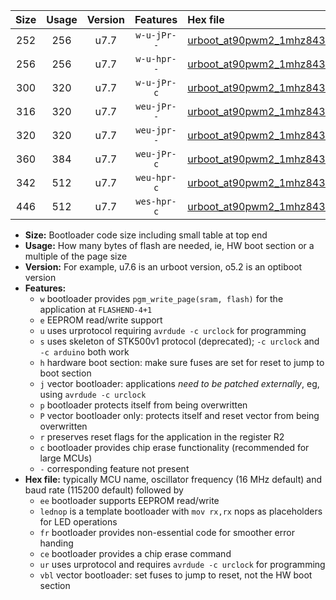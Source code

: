 |Size|Usage|Version|Features|Hex file|
|:-:|:-:|:-:|:-:|:--|
|252|256|u7.7|`w-u-jPr--`|[urboot_at90pwm2_1mhz8432_9600bps_lednop_ur_vbl.hex](https://raw.githubusercontent.com/stefanrueger/urboot.hex/main/mcus/at90pwm2/fcpu_1mhz8432/9600_bps/urboot_at90pwm2_1mhz8432_9600bps_lednop_ur_vbl.hex)|
|256|256|u7.7|`w-u-hpr--`|[urboot_at90pwm2_1mhz8432_9600bps_lednop_fr_ur.hex](https://raw.githubusercontent.com/stefanrueger/urboot.hex/main/mcus/at90pwm2/fcpu_1mhz8432/9600_bps/urboot_at90pwm2_1mhz8432_9600bps_lednop_fr_ur.hex)|
|300|320|u7.7|`w-u-jPr-c`|[urboot_at90pwm2_1mhz8432_9600bps_lednop_fr_ce_ur_vbl.hex](https://raw.githubusercontent.com/stefanrueger/urboot.hex/main/mcus/at90pwm2/fcpu_1mhz8432/9600_bps/urboot_at90pwm2_1mhz8432_9600bps_lednop_fr_ce_ur_vbl.hex)|
|316|320|u7.7|`weu-jPr--`|[urboot_at90pwm2_1mhz8432_9600bps_ee_lednop_ur_vbl.hex](https://raw.githubusercontent.com/stefanrueger/urboot.hex/main/mcus/at90pwm2/fcpu_1mhz8432/9600_bps/urboot_at90pwm2_1mhz8432_9600bps_ee_lednop_ur_vbl.hex)|
|320|320|u7.7|`weu-jpr--`|[urboot_at90pwm2_1mhz8432_9600bps_ee_lednop_fr_ur_vbl.hex](https://raw.githubusercontent.com/stefanrueger/urboot.hex/main/mcus/at90pwm2/fcpu_1mhz8432/9600_bps/urboot_at90pwm2_1mhz8432_9600bps_ee_lednop_fr_ur_vbl.hex)|
|360|384|u7.7|`weu-jPr-c`|[urboot_at90pwm2_1mhz8432_9600bps_ee_lednop_fr_ce_ur_vbl.hex](https://raw.githubusercontent.com/stefanrueger/urboot.hex/main/mcus/at90pwm2/fcpu_1mhz8432/9600_bps/urboot_at90pwm2_1mhz8432_9600bps_ee_lednop_fr_ce_ur_vbl.hex)|
|342|512|u7.7|`weu-hpr-c`|[urboot_at90pwm2_1mhz8432_9600bps_ee_lednop_fr_ce_ur.hex](https://raw.githubusercontent.com/stefanrueger/urboot.hex/main/mcus/at90pwm2/fcpu_1mhz8432/9600_bps/urboot_at90pwm2_1mhz8432_9600bps_ee_lednop_fr_ce_ur.hex)|
|446|512|u7.7|`wes-hpr-c`|[urboot_at90pwm2_1mhz8432_9600bps_ee_lednop_fr_ce.hex](https://raw.githubusercontent.com/stefanrueger/urboot.hex/main/mcus/at90pwm2/fcpu_1mhz8432/9600_bps/urboot_at90pwm2_1mhz8432_9600bps_ee_lednop_fr_ce.hex)|

- **Size:** Bootloader code size including small table at top end
- **Usage:** How many bytes of flash are needed, ie, HW boot section or a multiple of the page size
- **Version:** For example, u7.6 is an urboot version, o5.2 is an optiboot version
- **Features:**
  + `w` bootloader provides `pgm_write_page(sram, flash)` for the application at `FLASHEND-4+1`
  + `e` EEPROM read/write support
  + `u` uses urprotocol requiring `avrdude -c urclock` for programming
  + `s` uses skeleton of STK500v1 protocol (deprecated); `-c urclock` and `-c arduino` both work
  + `h` hardware boot section: make sure fuses are set for reset to jump to boot section
  + `j` vector bootloader: applications *need to be patched externally*, eg, using `avrdude -c urclock`
  + `p` bootloader protects itself from being overwritten
  + `P` vector bootloader only: protects itself and reset vector from being overwritten
  + `r` preserves reset flags for the application in the register R2
  + `c` bootloader provides chip erase functionality (recommended for large MCUs)
  + `-` corresponding feature not present
- **Hex file:** typically MCU name, oscillator frequency (16 MHz default) and baud rate (115200 default) followed by
  + `ee` bootloader supports EEPROM read/write
  + `lednop` is a template bootloader with `mov rx,rx` nops as placeholders for LED operations
  + `fr` bootloader provides non-essential code for smoother error handing
  + `ce` bootloader provides a chip erase command
  + `ur` uses urprotocol and requires `avrdude -c urclock` for programming
  + `vbl` vector bootloader: set fuses to jump to reset, not the HW boot section
